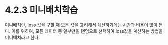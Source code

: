 # 4.2.3 미니배치학습

미니배치란, loss 값을 구할 때 모든 값을 고려해서 계산하기에는 시간과 비용이 많이 든다. 이를 위하여, 모든 데이터 중 일부만을 랜덤으로 선택하여 loss값을 계산하는 방법을 미니배치라고 한다.





